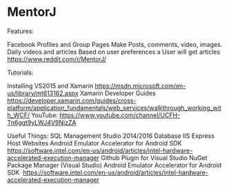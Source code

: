 # MentorJ

Features:

Facebook Profiles and Group Pages
Make Posts, comments, video, images.
Daily videos and articles
Based on user preferences a User will get articles
https://www.reddit.com/r/MentorJ/
  
Tutorials:

Installing VS2015 and Xamarin
  https://msdn.microsoft.com/en-us/library/mt613162.aspx
Xamarin Developer Guides
  https://developer.xamarin.com/guides/cross-platform/application_fundamentals/web_services/walkthrough_working_with_WCF/
YouTube:
  https://www.youtube.com/channel/UCFH-Tn6ggt9yLWJ4V9NizZA

Useful Things:
SQL Management Studio 2014/2016
  Database
IIS Express
  Host Websites
Android Emulator Accelerator for Android SDK
  https://software.intel.com/en-us/android/articles/intel-hardware-accelerated-execution-manager
Github Plugin for Visual Studio
  NuGet Package Manager (Visual Studio)
Android Emulator Accelerator for Android SDK
  https://software.intel.com/en-us/android/articles/intel-hardware-accelerated-execution-manager
